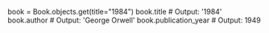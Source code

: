 book = Book.objects.get(title="1984")
book.title  # Output: '1984'
book.author  # Output: 'George Orwell'
book.publication_year  # Output: 1949
